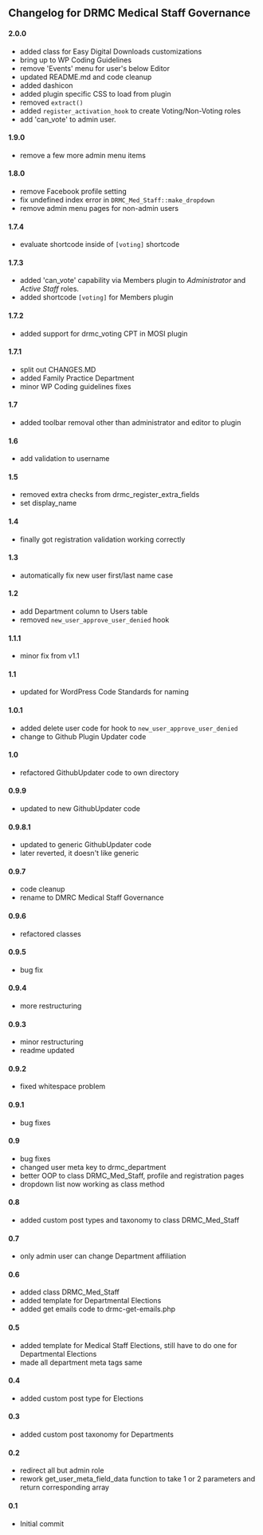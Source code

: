 ## Changelog for DRMC Medical Staff Governance

#### 2.0.0

* added class for Easy Digital Downloads customizations
* bring up to WP Coding Guidelines
* remove 'Events' menu for user's below Editor
* updated README.md and code cleanup
* added dashicon
* added plugin specific CSS to load from plugin
* removed `extract()`
* added `register_activation_hook` to create Voting/Non-Voting roles
* add 'can_vote' to admin user.

#### 1.9.0

* remove a few more admin menu items

#### 1.8.0

* remove Facebook profile setting
* fix undefined index error in `DRMC_Med_Staff::make_dropdown`
* remove admin menu pages for non-admin users

#### 1.7.4

* evaluate shortcode inside of `[voting]` shortcode

#### 1.7.3

* added 'can\_vote' capability via Members plugin to _Administrator_ and _Active Staff_ roles.
* added shortcode `[voting]` for Members plugin

#### 1.7.2

* added support for drmc_voting CPT in MOSI plugin

#### 1.7.1

* split out CHANGES.MD
* added Family Practice Department
* minor WP Coding guidelines fixes

#### 1.7

* added toolbar removal other than administrator and editor to plugin

#### 1.6

* add validation to username

#### 1.5

* removed extra checks from drmc\_register\_extra_fields
* set display\_name

#### 1.4

* finally got registration validation working correctly

#### 1.3

* automatically fix new user first/last name case

#### 1.2

* add Department column to Users table
* removed `new_user_approve_user_denied` hook

#### 1.1.1

* minor fix from v1.1

#### 1.1

* updated for WordPress Code Standards for naming

#### 1.0.1

* added delete user code for hook to `new_user_approve_user_denied`
* change to Github Plugin Updater code

#### 1.0

* refactored GithubUpdater code to own directory

#### 0.9.9

* updated to new GithubUpdater code

#### 0.9.8.1

* updated to generic GithubUpdater code
* later reverted, it doesn't like generic

#### 0.9.7

* code cleanup
* rename to DMRC Medical Staff Governance

#### 0.9.6

* refactored classes

#### 0.9.5

* bug fix

#### 0.9.4

* more restructuring

#### 0.9.3

* minor restructuring
* readme updated

#### 0.9.2

* fixed whitespace problem

#### 0.9.1

* bug fixes

#### 0.9

* bug fixes
* changed user meta key to drmc\_department
* better OOP to class DRMC\_Med_Staff, profile and registration pages
* dropdown list now working as class method

#### 0.8

* added custom post types and taxonomy to class DRMC\_Med_Staff

#### 0.7

* only admin user can change Department affiliation

#### 0.6

* added class DRMC\_Med_Staff
* added template for Departmental Elections
* added get emails code to drmc-get-emails.php

#### 0.5

* added template for Medical Staff Elections, still have to do one for Departmental Elections
* made all department meta tags same

#### 0.4

* added custom post type for Elections

#### 0.3

* added custom post taxonomy for Departments

#### 0.2

* redirect all but admin role
* rework get_user_meta_field_data function to take 1 or 2 parameters and return corresponding array

#### 0.1

* Initial commit
